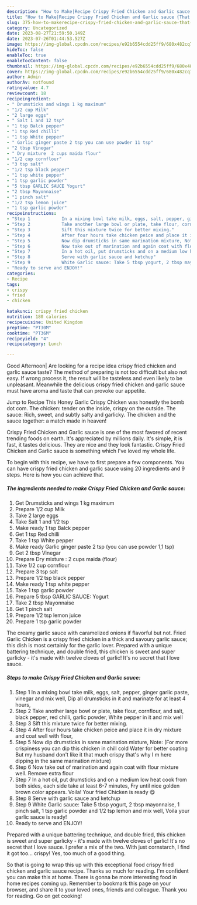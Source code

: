 ```yaml
---
description: "How to Make|Recipe Crispy Fried Chicken and Garlic sauce {That is Delicious"
title: "How to Make|Recipe Crispy Fried Chicken and Garlic sauce {That is Delicious"
slug: 375-how-to-makerecipe-crispy-fried-chicken-and-garlic-sauce-that-is-delicious
category: Uncategorized
date: 2023-08-27T21:59:50.149Z
date: 2023-07-26T01:44:53.527Z
image: https://img-global.cpcdn.com/recipes/e92b6554cdd25ff9/680x482cq70/crispy-fried-chicken-and-garlic-sauce-recipe-main-photo.jpg
hideToc: false
enableToc: true
enableTocContent: false
thumbnail: https://img-global.cpcdn.com/recipes/e92b6554cdd25ff9/680x482cq70/crispy-fried-chicken-and-garlic-sauce-recipe-main-photo.jpg
cover: https://img-global.cpcdn.com/recipes/e92b6554cdd25ff9/680x482cq70/crispy-fried-chicken-and-garlic-sauce-recipe-main-photo.jpg
author: Admin
authorAv: notfound
ratingvalue: 4.7
reviewcount: 18
recipeingredient:
- " Drumsticks and wings 1 kg maximum"
- "1/2 cup Milk"
- "2 large eggs"
- " Salt 1 and 12 tsp"
- "1 tsp Balck pepper"
- "1 tsp Red chilli"
- "1 tsp White pepper"
- " Garlic ginger paste 2 tsp you can use powder 11 tsp"
- "2 tbsp Vinegar"
- " Dry mixture  2 cups maida flour"
- "1/2 cup cornflour"
- "3 tsp salt"
- "1/2 tsp black pepper"
- "1 tsp white pepper"
- "1 tsp garlic powder"
- "5 tbsp GARLIC SAUCE Yogurt"
- "2 tbsp Mayonnaise"
- "1 pinch salt"
- "1/2 tsp lemon juice"
- "1 tsp garlic powder"
recipeinstructions:
- "Step 1            In a mixing bowl take milk, eggs, salt, pepper, ginger garlic paste, vinegar and mix well, Dip all drumsticks in it and marinate for at least 4 hours,"
- "Step 2            Take another large bowl or plate, take flour, cornflour, and salt, black pepper, red chilli, garlic powder, White pepper in it and mix well"
- "Step 3            Sift this mixture twice for better mixing."
- "Step 4            After four hours take chicken peice and place it in dry mixture and coat well with flour,"
- "Step 5            Now dip drumsticks in same marination mixture, Note: (For more crispiness you can dip this chicken in chill cold Water for better coating But my husband don&#39;t like it that much crispy that&#39;s why I m here dipping in the same marination mixture)"
- "Step 6            Now take out of marination and again coat with flour mixture well. Remove extra flour"
- "Step 7            In a hot oil, put drumsticks and on a medium low heat cook from both sides, each side take at least 6-7 minutes, Fry until nice golden brown color appears. Voila! Your fried Chicken is ready 😋"
- "Step 8            Serve with garlic sauce and ketchup"
- "Step 9            White Garlic sauce: Take 5 tbsp yogurt, 2 tbsp mayonnaise, 1 pinch salt, 1 tsp garlic powder and 1/2 tsp lemon and mix well, Voila your garlic sauce is ready!"
- "Ready to serve and ENJOY!"
categories:
- Recipe
tags:
- crispy
- fried
- chicken

katakunci: crispy fried chicken 
nutrition: 180 calories
recipecuisine: United Kingdom
preptime: "PT30M"
cooktime: "PT36M"
recipeyield: "4"
recipecategory: Lunch

---
```



Good Afternoon| Are looking for a recipe idea crispy fried chicken and garlic sauce taste? The method of preparing is not too difficult but also not easy. If wrong process it, the result will be tasteless and even likely to be unpleasant. Meanwhile the delicious crispy fried chicken and garlic sauce must have aroma and taste that can provoke our appetite.





Jump to Recipe This Honey Garlic Crispy Chicken was honestly the bomb dot com. The chicken: tender on the inside, crispy on the outside. The sauce: Rich, sweet, and subtly salty and garlicky. The chicken and the sauce together: a match made in heaven!

Crispy Fried Chicken and Garlic sauce is one of the most favored of recent trending foods on earth. It's appreciated by millions daily. It's simple, it is fast, it tastes delicious. They are nice and they look fantastic. Crispy Fried Chicken and Garlic sauce is something which I've loved my whole life.


To begin with this recipe, we have to first prepare a few components. You can have crispy fried chicken and garlic sauce using 20 ingredients and 9 steps. Here is how you can achieve that.

<!--inarticleads1-->

##### The ingredients needed to make Crispy Fried Chicken and Garlic sauce:

1. Get  Drumsticks and wings 1 kg maximum
1. Prepare 1/2 cup Milk
1. Take 2 large eggs
1. Take  Salt 1 and 1/2 tsp
1. Make ready 1 tsp Balck pepper
1. Get 1 tsp Red chilli
1. Take 1 tsp White pepper
1. Make ready  Garlic ginger paste 2 tsp (you can use powder 1,1 tsp)
1. Get 2 tbsp Vinegar
1. Prepare  Dry mixture : 2 cups maida (flour)
1. Take 1/2 cup cornflour
1. Prepare 3 tsp salt
1. Prepare 1/2 tsp black pepper
1. Make ready 1 tsp white pepper
1. Take 1 tsp garlic powder
1. Prepare 5 tbsp GARLIC SAUCE: Yogurt
1. Take 2 tbsp Mayonnaise
1. Get 1 pinch salt
1. Prepare 1/2 tsp lemon juice
1. Prepare 1 tsp garlic powder


The creamy garlic sauce with caramelized onions if flavorful but not. Fried Garlic Chicken is a crispy fried chicken in a thick and savoury garlic sauce; this dish is most certainly for the garlic lover. Prepared with a unique battering technique, and double fried, this chicken is sweet and super garlicky - it&#39;s made with twelve cloves of garlic! It&#39;s no secret that I love sauce. 

<!--inarticleads2-->

##### Steps to make Crispy Fried Chicken and Garlic sauce:

1. Step 1            In a mixing bowl take milk, eggs, salt, pepper, ginger garlic paste, vinegar and mix well, Dip all drumsticks in it and marinate for at least 4 hours,
1. Step 2            Take another large bowl or plate, take flour, cornflour, and salt, black pepper, red chilli, garlic powder, White pepper in it and mix well
1. Step 3            Sift this mixture twice for better mixing.
1. Step 4            After four hours take chicken peice and place it in dry mixture and coat well with flour,
1. Step 5            Now dip drumsticks in same marination mixture, Note: (For more crispiness you can dip this chicken in chill cold Water for better coating But my husband don&#39;t like it that much crispy that&#39;s why I m here dipping in the same marination mixture)
1. Step 6            Now take out of marination and again coat with flour mixture well. Remove extra flour
1. Step 7            In a hot oil, put drumsticks and on a medium low heat cook from both sides, each side take at least 6-7 minutes, Fry until nice golden brown color appears. Voila! Your fried Chicken is ready 😋
1. Step 8            Serve with garlic sauce and ketchup
1. Step 9            White Garlic sauce: Take 5 tbsp yogurt, 2 tbsp mayonnaise, 1 pinch salt, 1 tsp garlic powder and 1/2 tsp lemon and mix well, Voila your garlic sauce is ready!
1. Ready to serve and ENJOY!

Prepared with a unique battering technique, and double fried, this chicken is sweet and super garlicky - it&#39;s made with twelve cloves of garlic! It&#39;s no secret that I love sauce. I prefer a mix of the two. With just cornstarch, I find it got too… crispy! Yes, too much of a good thing. 

So that is going to wrap this up with this exceptional food crispy fried chicken and garlic sauce recipe. Thanks so much for reading. I'm confident you can make this at home. There is gonna be more interesting food in home recipes coming up. Remember to bookmark this page on your browser, and share it to your loved ones, friends and colleague. Thank you for reading. Go on get cooking!
